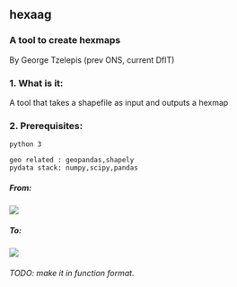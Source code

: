 ##  hexaag 
###  A tool to create hexmaps

By George Tzelepis (prev ONS, current DfIT)

### 1. What is it:

A tool that takes a shapefile as input and outputs a hexmap

### 2. Prerequisites:

    python 3 

    geo related : geopandas,shapely  
    pydata stack: numpy,scipy,pandas



##### From:
![](https://github.com/gtgeo/hexaag/blob/master/EW_local_authorities.png)

##### To:
![](https://github.com/gtgeo/hexaag/blob/master/HexMap.png)



###### TODO: make it in function format.

